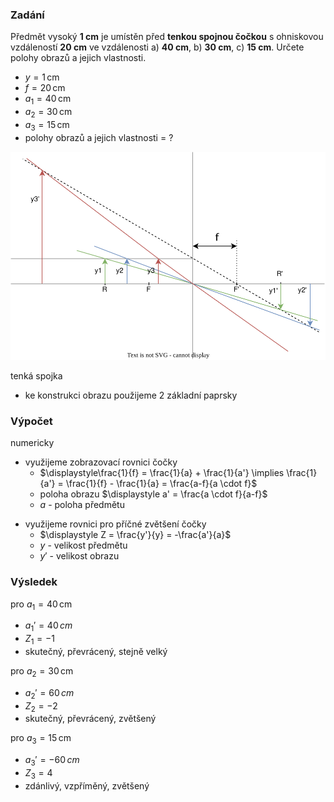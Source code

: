 ### Zadání

Předmět vysoký **1 cm** je umístěn před **tenkou spojnou čočkou** s ohniskovou vzdáleností **20 cm** ve vzdálenosti a) **40 cm**, b) **30 cm**, c) **15 cm**. Určete polohy obrazů a jejich vlastnosti.

- $y = 1 \, \text{cm}$
- $f = 20 \, \text{cm}$
- $a_{1} = 40 \, \text{cm}$
- $a_{2} = 30 \, \text{cm}$
- $a_{3} = 15 \, \text{cm}$
- polohy obrazů a jejich vlastnosti = ?

![](_assets/priklad14.svg)

tenká spojka
- ke konstrukci obrazu použijeme 2 základní paprsky

### Výpočet

numericky
- využijeme zobrazovací rovnici čočky
	- $\displaystyle\frac{1}{f} = \frac{1}{a} + \frac{1}{a'} \implies \frac{1}{a'} = \frac{1}{f} - \frac{1}{a} = \frac{a-f}{a \cdot f}$
	- poloha obrazu $\displaystyle a' = \frac{a \cdot f}{a-f}$
	- $a$ - poloha předmětu
+ využijeme rovnici pro příčné zvětšení čočky
	+ $\displaystyle Z = \frac{y'}{y} = -\frac{a'}{a}$
	+ $y$ - velikost předmětu
	+ $y'$ - velikost obrazu

### Výsledek

pro $a_{1} = 40 \, \text{cm}$
- $a_{1}' = 40 \, cm$
- $Z_{1} = -1$
- skutečný, převrácený, stejně velký

pro $a_{2} = 30 \, \text{cm}$
- $a_{2}' = 60 \, cm$
- $Z_{2} = -2$
- skutečný, převrácený, zvětšený

pro $a_{3} = 15 \, \text{cm}$
- $a_{3}' = -60 \, cm$
- $Z_{3} = 4$
- zdánlivý, vzpříměný, zvětšený